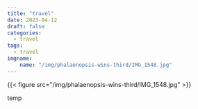 ```yaml
---
title: "travel"
date: 2023-04-12
draft: false
categories:
  - travel
tags:
  - travel 
imgname:
    name: "/img/phalaenopsis-wins-third/IMG_1548.jpg"
---
```

{{< figure src="/img/phalaenopsis-wins-third/IMG_1548.jpg" >}}

temp